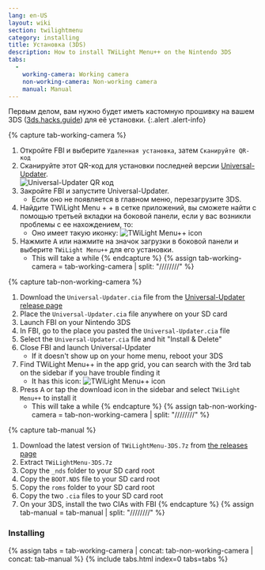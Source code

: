 ```yaml
---
lang: en-US
layout: wiki
section: twilightmenu
category: installing
title: Установка (3DS)
description: How to install TWiLight Menu++ on the Nintendo 3DS
tabs:
  - 
    working-camera: Working camera
    non-working-camera: Non-working camera
    manual: Manual
---
```


Первым делом, вам нужно будет иметь кастомную прошивку на вашем 3DS  ([3ds.hacks.guide](https://3ds.hacks.guide)) для её установки.
{:.alert .alert-info}

{% capture tab-working-camera %}
1. Откройте FBI и выберите `Удаленная установка`, затем `Сканируйте QR-код`
1. Сканируйте этот QR-код для установки последней версии [Universal-Updater](https://github.com/Universal-Team/Universal-Updater).<br> ![Universal-Updater QR код](https://db.universal-team.net/assets/images/qr/universal-updater.cia.png)
1. Закройте FBI и запустите Universal-Updater.
   - Если оно не появляется в главном меню, перезагрузите 3DS.
1. Найдите TWiLight Menu + + в сетке приложений, вы сможете найти с помощью третьей вкладки на боковой панели, если у вас возникли проблемы с ее нахождением, то:
   - Оно имеет такую иконку: ![TWiLight Menu++ icon](https://raw.githubusercontent.com/DS-Homebrew/TWiLightMenu/master/booter/icon.bmp)
1. Нажмите <kbd class="face">A</kbd> или нажмите на значок загрузки в боковой панели и выберите `TWiLight Menu++` для его установки.
   - This will take a while
{% endcapture %}
{% assign tab-working-camera = tab-working-camera | split: "////////" %}

{% capture tab-non-working-camera %}
1. Download the `Universal-Updater.cia` file from the [Universal-Updater release page](https://github.com/Universal-Team/Universal-Updater/releases)
1. Place the `Universal-Updater.cia` file anywhere on your SD card
1. Launch FBI on your Nintendo 3DS
1. In FBI, go to the place you pasted the `Universal-Updater.cia` file
1. Select the `Universal-Updater.cia` file and hit "Install & Delete"
1. Close FBI and launch Universal-Updater
   - If it doesn't show up on your home menu, reboot your 3DS
1. Find TWiLight Menu++ in the app grid, you can search with the 3rd tab on the sidebar if you have trouble finding it
   - It has this icon: ![TWiLight Menu++ icon](https://raw.githubusercontent.com/DS-Homebrew/TWiLightMenu/master/booter/icon.bmp)
1. Press <kbd class="face">A</kbd> or tap the download icon in the sidebar and select `TWiLight Menu++` to install it
   - This will take a while
{% endcapture %}
{% assign tab-non-working-camera = tab-non-working-camera | split: "////////" %}

{% capture tab-manual %}
1. Download the latest version of `TWiLightMenu-3DS.7z` from [the releases page](https://github.com/DS-Homebrew/TWiLightMenu/releases)
1. Extract `TWiLightMenu-3DS.7z`
1. Copy the `_nds` folder to your SD card root
1. Copy the `BOOT.NDS` file to your SD card root
1. Copy the `roms` folder to your SD card root
1. Copy the two `.cia` files to your SD card root
1. On your 3DS, install the two CIAs with FBI
{% endcapture %}
{% assign tab-manual = tab-manual | split: "////////" %}

### Installing

{% assign tabs = tab-working-camera | concat: tab-non-working-camera | concat: tab-manual %}
{% include tabs.html index=0 tabs=tabs %}
